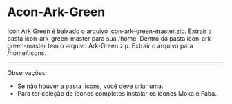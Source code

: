 # Acon-Ark-Green
Icon Ark Green
é baixado o arquivo icon-ark-green-master.zip. Extrair a pasta icon-ark-green-master para sua /home. Dentro da pasta icon-ark-green-master tem o arquivo Ark-Green.zip. Extrair o arquivo para /home/.icons.
_____
Observações:
* Se não houver a pasta .icons, você deve criar uma. 
* Para ter coleção de ícones completos instalar os ícones Moka e Faba.
